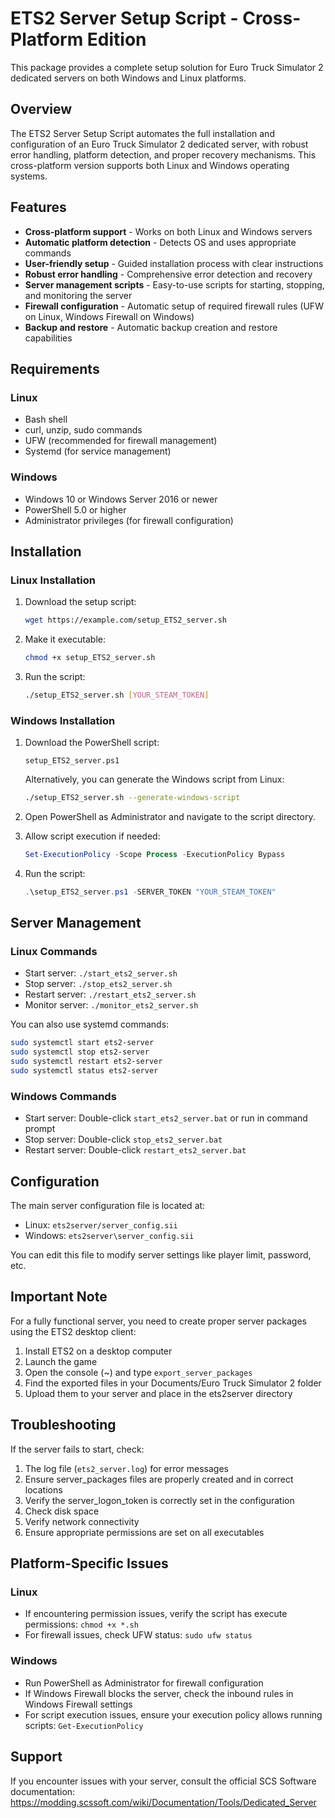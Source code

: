 # ETS2 Server Setup Script - Cross-Platform Edition

This package provides a complete setup solution for Euro Truck Simulator 2 dedicated servers on both Windows and Linux platforms.

## Overview

The ETS2 Server Setup Script automates the full installation and configuration of an Euro Truck Simulator 2 dedicated server, with robust error handling, platform detection, and proper recovery mechanisms. This cross-platform version supports both Linux and Windows operating systems.

## Features

- **Cross-platform support** - Works on both Linux and Windows servers
- **Automatic platform detection** - Detects OS and uses appropriate commands
- **User-friendly setup** - Guided installation process with clear instructions
- **Robust error handling** - Comprehensive error detection and recovery
- **Server management scripts** - Easy-to-use scripts for starting, stopping, and monitoring the server
- **Firewall configuration** - Automatic setup of required firewall rules (UFW on Linux, Windows Firewall on Windows)
- **Backup and restore** - Automatic backup creation and restore capabilities

## Requirements

### Linux
- Bash shell
- curl, unzip, sudo commands
- UFW (recommended for firewall management)
- Systemd (for service management)

### Windows
- Windows 10 or Windows Server 2016 or newer
- PowerShell 5.0 or higher
- Administrator privileges (for firewall configuration)

## Installation

### Linux Installation

1. Download the setup script:
   ```bash
   wget https://example.com/setup_ETS2_server.sh
   ```

2. Make it executable:
   ```bash
   chmod +x setup_ETS2_server.sh
   ```

3. Run the script:
   ```bash
   ./setup_ETS2_server.sh [YOUR_STEAM_TOKEN]
   ```

### Windows Installation

1. Download the PowerShell script:
   ```
   setup_ETS2_server.ps1
   ```

   Alternatively, you can generate the Windows script from Linux:
   ```bash
   ./setup_ETS2_server.sh --generate-windows-script
   ```

2. Open PowerShell as Administrator and navigate to the script directory.

3. Allow script execution if needed:
   ```powershell
   Set-ExecutionPolicy -Scope Process -ExecutionPolicy Bypass
   ```

4. Run the script:
   ```powershell
   .\setup_ETS2_server.ps1 -SERVER_TOKEN "YOUR_STEAM_TOKEN"
   ```

## Server Management

### Linux Commands

- Start server: `./start_ets2_server.sh`
- Stop server: `./stop_ets2_server.sh`
- Restart server: `./restart_ets2_server.sh`
- Monitor server: `./monitor_ets2_server.sh`

You can also use systemd commands:
```bash
sudo systemctl start ets2-server
sudo systemctl stop ets2-server
sudo systemctl restart ets2-server
sudo systemctl status ets2-server
```

### Windows Commands

- Start server: Double-click `start_ets2_server.bat` or run in command prompt
- Stop server: Double-click `stop_ets2_server.bat`
- Restart server: Double-click `restart_ets2_server.bat`

## Configuration

The main server configuration file is located at:
- Linux: `ets2server/server_config.sii`
- Windows: `ets2server\server_config.sii`

You can edit this file to modify server settings like player limit, password, etc.

## Important Note

For a fully functional server, you need to create proper server packages using the ETS2 desktop client:

1. Install ETS2 on a desktop computer
2. Launch the game
3. Open the console (~) and type `export_server_packages`
4. Find the exported files in your Documents/Euro Truck Simulator 2 folder
5. Upload them to your server and place in the ets2server directory

## Troubleshooting

If the server fails to start, check:

1. The log file (`ets2_server.log`) for error messages
2. Ensure server_packages files are properly created and in correct locations
3. Verify the server_logon_token is correctly set in the configuration
4. Check disk space
5. Verify network connectivity
6. Ensure appropriate permissions are set on all executables

## Platform-Specific Issues

### Linux
- If encountering permission issues, verify the script has execute permissions: `chmod +x *.sh`
- For firewall issues, check UFW status: `sudo ufw status`

### Windows
- Run PowerShell as Administrator for firewall configuration
- If Windows Firewall blocks the server, check the inbound rules in Windows Firewall settings
- For script execution issues, ensure your execution policy allows running scripts: `Get-ExecutionPolicy`

## Support

If you encounter issues with your server, consult the official SCS Software documentation:
https://modding.scssoft.com/wiki/Documentation/Tools/Dedicated_Server 